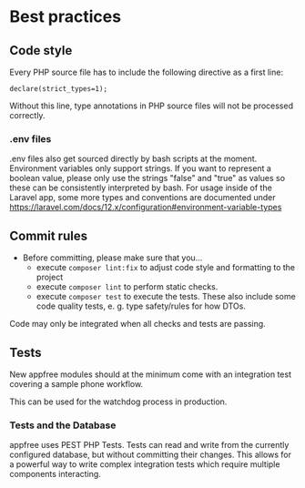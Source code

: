 # Best practices


## Code style

Every PHP source file has to include the following directive as a first line: 

`declare(strict_types=1);`

Without this line, type annotations in PHP source files will not be processed correctly.



### .env files

.env files also get sourced directly by bash scripts at the moment. Environment variables only support strings.
If you want to represent a boolean value, please only use the strings "false" and "true" as values so these can be consistently interpreted by bash.
For usage inside of the Laravel app, some more types and conventions are documented under https://laravel.com/docs/12.x/configuration#environment-variable-types


## Commit rules

- Before committing, please make sure that you...
  - execute `composer lint:fix` to adjust code style and formatting to the project
  - execute `composer lint` to perform static checks. 
  - execute `composer test` to execute the tests. These also include some code quality tests, e. g. type safety/rules for how DTOs. 

Code may only be integrated when all checks and tests are passing. 

## Tests

New appfree modules should at the minimum come with an integration test covering a sample phone workflow. 

This can be used for the watchdog process in production.

### Tests and the Database

appfree uses PEST PHP Tests. Tests can read and write from the currently configured database, but without committing their changes. This allows for a powerful way to write complex integration tests which require multiple components interacting. 

